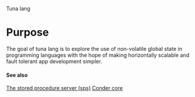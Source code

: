 Tuna lang
# Purpose
The goal of tuna lang is to explore the use of non-volatile global state in programming languages with the hope of making horizontally scalable
and fault tolerant app development simpler.

#### See also

[The stored procedure server (sps)](https://hub.docker.com/r/condersystems/sps)
[Conder core](https://github.com/Conder-Systems/conder)